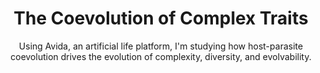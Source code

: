---
title: The Coevolution of Complex Traits
subtitle: "Using Avida, an artificial life platform, I'm studying how host-parasite coevolution drives the evolution of complexity, diversity, and evolvability."
proj_url: "http://journals.plos.org/plosbiology/article?id=10.1371/journal.pbio.1002023"
image_url: "http://journals.plos.org/plosbiology/article?id=10.1371/journal.pbio.1002023#pbio-1002023-g001"
image: "images/avida_coevolution_intro.png"
current: true
---